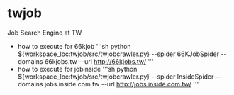 twjob
=====
Job Search Engine at TW

- how to execute for 66kjob
'''sh
python ${workspace_loc:twjob/src/twjobcrawler.py} --spider 66KJobSpider  --domains 66kjobs.tw --url http://66kjobs.tw/
'''
- how to execute for jobinside
'''sh
python ${workspace_loc:twjob/src/twjobcrawler.py} --spider InsideSpider --domains jobs.inside.com.tw --url http://jobs.inside.com.tw/
'''
